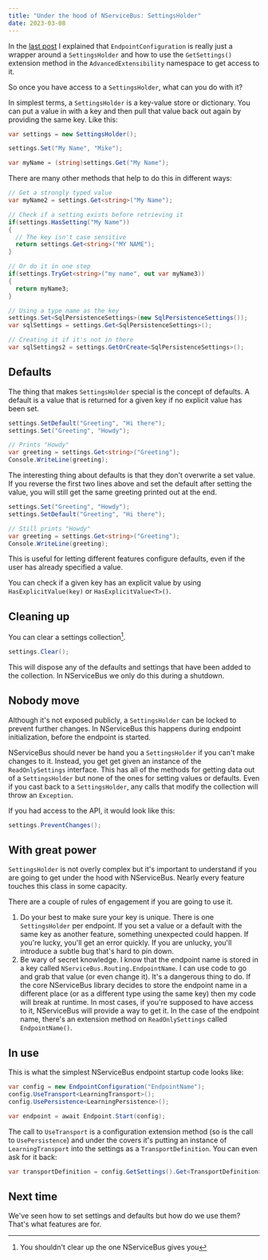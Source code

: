 ```yaml
---
title: "Under the hood of NServiceBus: SettingsHolder"
date: 2023-03-08
---
```


In the [last post](../../2019/06/under-the-hood-of-nsb/) I explained that `EndpointConfiguration` is really just a wrapper around a `SettingsHolder` and how to use the `GetSettings()` extension method in the `AdvancedExtensibility` namespace to get access to it. 

So once you have access to a `SettingsHolder`, what can you do with it?

<!--more-->

In simplest terms, a `SettingsHolder` is a key-value store or dictionary. You can put a value in with a key and then pull that value back out again by providing the same key. Like this:

```cs
var settings = new SettingsHolder();

settings.Set("My Name", "Mike");

var myName = (string)settings.Get("My Name");
```

There are many other methods that help to do this in different ways:

```cs
// Get a strongly typed value
var myName2 = settings.Get<string>("My Name");

// Check if a setting exists before retrieving it
if(settings.HasSetting("My Name"))
{
  // The key isn't case sensitive
  return settings.Get<string>("MY NAME");
}

// Or do it in one step
if(settings.TryGet<string>("my name", out var myName3))
{
  return myName3;
}

// Using a type name as the key
settings.Set<SqlPersistenceSettings>(new SqlPersistenceSettings());
var sqlSettings = settings.Get<SqlPersistenceSettings>();

// Creating it if it's not in there
var sqlSettings2 = settings.GetOrCreate<SqlPersistenceSettings>();
```

## Defaults

The thing that makes `SettingsHolder` special is the concept of defaults. A default is a value that is returned for a given key if no explicit value has been set.

```cs
settings.SetDefault("Greeting", "Hi there");
settings.Set("Greeting", "Howdy");

// Prints "Howdy"
var greeting = settings.Get<string>("Greeting");
Console.WriteLine(greeting);
```

The interesting thing about defaults is that they don't overwrite a set value. If you reverse the first two lines above and set the default after setting the value, you will still get the same greeting printed out at the end.

```cs
settings.Set("Greeting", "Howdy");
settings.SetDefault("Greeting", "Hi there");

// Still prints "Howdy"
var greeting = settings.Get<string>("Greeting");
Console.WriteLine(greeting);
```

This is useful for letting different features configure defaults, even if the user has already specified a value.

You can check if a given key has an explicit value by using `HasExplicitValue(key)` or `HasExplicitValue<T>()`.

## Cleaning up

You can clear a settings collection[^1].

```cs
settings.Clear();
```

This will dispose any of the defaults and settings that have been added to the collection. In NServiceBus we only do this during a shutdown.

## Nobody move

Although it's not exposed publicly, a `SettingsHolder` can be locked to prevent further changes. In NServiceBus this happens during endpoint initialization, before the endpoint is started.

NServiceBus should never be hand you a `SettingsHolder` if you can't make changes to it. Instead, you get get given an instance of the `ReadOnlySettings` interface. This has all of the methods for getting data out of a `SettingsHolder` but none of the ones for setting values or defaults. Even if you cast back to a `SettingsHolder`, any calls that modify the collection will throw an `Exception`.

If you had access to the API, it would look like this:

```cs
settings.PreventChanges();
```

## With great power

`SettingsHolder` is not overly complex but it's important to understand if you are going to get under the hood with NServiceBus. Nearly every feature touches this class in some capacity.

There are a couple of rules of engagement if you are going to use it.

1. Do your best to make sure your key is unique. There is one `SettingsHolder` per endpoint. If you set a value or a default with the same key as another feature, something unexpected could happen. If you're lucky, you'll get an error quickly. If you are unlucky, you'll introduce a subtle bug that's hard to pin down.
2. Be wary of secret knowledge. I know that the endpoint name is stored in a key called `NServiceBus.Routing.EndpointName`. I can use code to go and grab that value (or even change it). It's a dangerous thing to do. If the core NServiceBus library decides to store the endpoint name in a different place (or as a different type using the same key) then my code will break at runtime. In most cases, if you're supposed to have access to it, NServiceBus will provide a way to get it. In the case of the endpoint name, there's an extension method on `ReadOnlySettings` called `EndpointName()`. 

## In use

This is what the simplest NServiceBus endpoint startup code looks like:

```cs
var config = new EndpointConfiguration("EndpointName");
config.UseTransport<LearningTransport>();
config.UsePersistence<LearningPersistence>();

var endpoint = await Endpoint.Start(config);
```

The call to `UseTransport` is a configuration extension method (so is the call to `UsePersistence`) and under the covers it's putting an instance of `LearningTransport` into the settings as a `TransportDefinition`. You can even ask for it back:

```cs
var transportDefinition = config.GetSettings().Get<TransportDefinition>();
```

## Next time

We've seen how to set settings and defaults but how do we use them? That's what features are for.

[^1]: You shouldn't clear up the one NServiceBus gives you